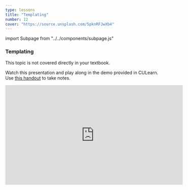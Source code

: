 ```yaml
---
type: lessons
title: "Templating"
number: 12
cover: "https://source.unsplash.com/5pknRFJwXb4"
---
```

import Subpage from "../../components/subpage.js"

<Subpage slug="templating">

### Templating

This topic is not covered directly in your textbook.

Watch this presentation and play along in the demo provided in CULearn. Use [this handout](/docs/vcd-3650-lesson-12.pdf) to take notes.

<iframe width="560" height="315" src="https://www.youtube.com/embed/6BFh55gmo9c" frameborder="0" allowfullscreen></iframe>

</Subpage>
